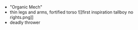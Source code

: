 
- "Organic Mech"
- thin legs and arms, fortified torso
 ![[first inspiration tallboy no rights.png]]
 - deadly thrower